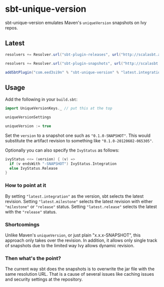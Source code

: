 sbt-unique-version
==================

sbt-unique-version emulates Maven's `uniqueVersion` snapshots on Ivy repos.

Latest
------

```scala
resolvers += Resolver.url("sbt-plugin-releases", url("http://scalasbt.artifactoryonline.com/scalasbt/sbt-plugin-releases"))(Resolver.ivyStylePatterns)

resolvers += Resolver.url("sbt-plugin-snapshots", url("http://scalasbt.artifactoryonline.com/scalasbt/sbt-plugin-snapshots"))(Resolver.ivyStylePatterns)

addSbtPlugin("com.eed3si9n" % "sbt-unique-version" % "latest.integration")
```

Usage
-----

Add the following in  your `build.sbt`:

```scala
import UniqueVersionKeys._ // put this at the top

uniqueVersionSettings

uniqueVersion := true
```

Set the `version` to a snapshot one such as `"0.1.0-SNAPSHOT"`.
This would substitute the artifact revision to something like `"0.1.0-20120602-065305"`.

Optionally you can also specify the `IvyStatus` as follows:

```scala
ivyStatus <<= (version) { (v) =>
  if (v endsWith "-SNAPSHOT") IvyStatus.Integration
  else IvyStatus.Release
}
```

### How to point at it

By setting `"latest.integration"` as the version, sbt selects the latest revision. Setting `"latest.milestone"` selects the latest revision with either `"milestone"` or `"release"` status. Setting `"latest.release"` selects the latest with the `"release"` status.

### Shortcomings

Unlike Maven's `uniqueVersion`, or just plain "x.x.x-SNAPSHOT", this approach only takes over the revision.
In addition, it allows only single track of snapshots due to the limited way Ivy allows dynamic revision.

### Then what's the point?

The current way sbt does the snapshots is to overwrite the jar file with the same resolution URL.
That is a cause of several issues like caching issues and security settings at the repository.
